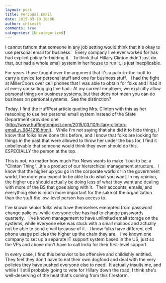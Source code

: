 ```yaml
---
layout: post
title: Personal Email
date: 2015-03-10 16:06
author: chlsmith
comments: true
categories: [Uncategorized]
---
```

I cannot fathom that someone in any job setting would think that it's okay to use personal email for business.   Every company I've ever worked for has had explicit policy forbidding it.   To think that Hillary Clinton didn't just do that, but had a whole email system in her house to run it, is just inexplicable.

For years I have fought over the argument that it's a pain-in-the-butt to carry a device for personal stuff and one for business stuff.   I had the fight at MillerCoors over cell phones that I was able to obtain for folks and I had it at every consulting gig I've had.  At my current employer, we explicitly allow personal things on business systems, but that does not mean you can do business on personal systems.  See the distinction?

Today, I find the HuffPost article quoting Mrs. Clinton with this as her reasoning to use her personal email system instead of the State Department-provided one (http://www.huffingtonpost.com/2015/03/10/hillary-clinton-email_n_6841218.html).   While I'm not saying that she did it to hide things, I know that folks have done this before, and I know that folks are looking for things in the past that were allowed to throw her under the bus for, I find it unbelievable that someone would think they even should do this.   ESPECIALLY the person at the top.

This is not, no matter how much Fox News wants to make it out to be, a "Clinton Thing"...it's a product of our hierarchical management structure.   I know that the higher up you go in the corporate world or in the government world, the more you expect to be able to do what you want. In my opinion, the higher ups should actually be doing less of what they want and dealing with more of the BS that goes along with it.  Their accounts, emails, and everything else is much more important for the sake of the organization than the stuff the low-level person has access to.

I've known senior folks who have themselves exempted from password change policies, while everyone else has had to change passwords quarterly.   I've known management to have unlimited email storage on the systems, while everyone else was stuck with a small mailbox and actually not be able to send email because of it.   I know folks have different cell phone usage policies the higher up the chain they are.   I've known one company to set up a separate IT support system based in the US, just so the VPs and above don't have to call India for their first-level support.

In every case, I find this behavior to be offensive and childishly entitled.   They feel they don't have to eat their own dogfood and deal with the very policies they have pushed everyone else to need.  It actually insults me, and while I'll still probably going to vote for Hillary down the road, I think she's well-deserving of the heat that's coming from this firestorm.
